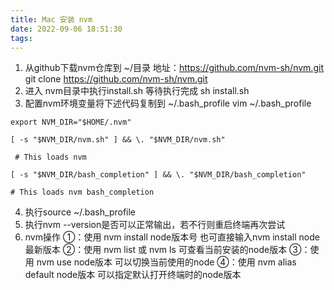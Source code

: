 ```yaml
---
title: Mac 安装 nvm
date: 2022-09-06 18:51:30
tags:
---
```

1. 从github下载nvm仓库到 ~/目录  地址：https://github.com/nvm-sh/nvm.git
    git clone https://github.com/nvm-sh/nvm.git
2. 进入 nvm目录中执行install.sh 等待执行完成
    sh install.sh
3. 配置nvm环境变量将下述代码复制到 ~/.bash_profile
vim ~/.bash_profile

~~~
export NVM_DIR="$HOME/.nvm"
 
[ -s "$NVM_DIR/nvm.sh" ] && \. "$NVM_DIR/nvm.sh" 
 
 # This loads nvm
 
[ -s "$NVM_DIR/bash_completion" ] && \. "$NVM_DIR/bash_completion"
 
# This loads nvm bash_completion
~~~
4. 执行source  ~/.bash_profile
5. 执行nvm --version是否可以正常输出，若不行则重启终端再次尝试
6. nvm操作
   ①：使用  nvm install  node版本号  也可直接输入nvm install node 最新版本
   ②：使用 nvm list  或  nvm ls  可查看当前安装的node版本
   ③：使用 nvm use node版本 可以切换当前使用的node
   ④：使用 nvm alias default node版本  可以指定默认打开终端时的node版本
